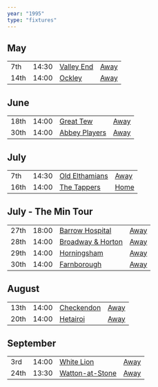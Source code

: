 ```yaml
---
year: "1995"
type: "fixtures"
---
```


## May

|  |  |  |  |
|:---|:---|:---|:---|
| 7th | 14:30 | [Valley End](/1995valley-end) | [Away](https://goo.gl/maps/nmiXsK8NVvZtpB1GA) |
| 14th | 14:00 | [Ockley](/1995/ockley) | [Away](https://goo.gl/maps/vmhvFhbrVZGrsXAAA) |

## June

|  |  |  |  |
|:---|:---|:---|:---|
| 18th | 14:00 | [Great Tew](/1995/great-tew) | [Away]() |
| 30th | 14:00 | [Abbey Players](/1995/abbey-players) | [Away]() |

## July

|  |  |  |  |
|:---|:---|:---|:---|
| 7th | 14:30 | [Old Elthamians](/1995/old-elthamanns) | [Away](https://goo.gl/maps/FQbBNZQTFggEmhfv9) |
| 16th | 14:00 | [The Tappers](/1995/the-tappers) | [Home](https://goo.gl/maps/w2skeCXwzZTEh7e26) |

## July - The Min Tour

|  |  |  |  |
|:---|:---|:---|:---|
| 27th | 18:00 | [Barrow Hospital](/1995/barrow-hospital) | [Away]() |
| 28th | 14:00 | [Broadway & Horton](/1995/broadway-and-horton) | [Away](https://goo.gl/maps/orv3RETHUX95dBWv7) |
| 29th | 14:00 | [Horningsham](/1995/horningsham) | [Away](https://goo.gl/maps/SNpXcsajYDXfjmff7) |
| 30th | 14:00 | [Farnborough](/1995/farnborough) | [Away]() |

## August

|  |  |  |  |
|:---|:---|:---|:---|
| 13th | 14:00 | [Checkendon](/1995/checkendon) | [Away]() |
| 20th | 14:00 | [Hetairoi](/1995/hetairoi) | [Away]() |

## September

|  |  |  |  |
|:---|:---|:---|:---|
| 3rd | 14:00 | [White Lion](/1995/white-lion) | [Away]() |
| 24th | 13:30 | [Watton-at-Stone](/1995/watton-at-stone) | [Away](https://goo.gl/maps/JPBQawMsjLgYtVHk9) |